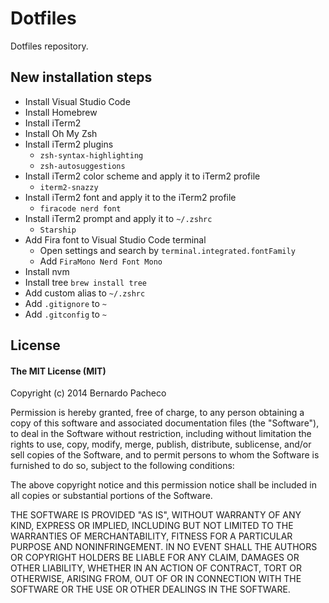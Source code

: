 # Dotfiles

Dotfiles repository.

## New installation steps

* Install Visual Studio Code
* Install Homebrew
* Install iTerm2
* Install Oh My Zsh
* Install iTerm2 plugins
  * `zsh-syntax-highlighting`
  * `zsh-autosuggestions`
* Install iTerm2 color scheme and apply it to iTerm2 profile
  * `iterm2-snazzy`
* Install iTerm2 font and apply it to the iTerm2 profile
  * `firacode nerd font`
* Install iTerm2 prompt and apply it to `~/.zshrc`
  * `Starship`
* Add Fira font to Visual Studio Code terminal
  * Open settings and search by `terminal.integrated.fontFamily`
  * Add `FiraMono Nerd Font Mono`
* Install nvm
* Install tree `brew install tree`
* Add custom alias to `~/.zshrc`
* Add `.gitignore` to `~`
* Add `.gitconfig` to `~`

## License

#### The MIT License (MIT)

Copyright (c) 2014 Bernardo Pacheco

Permission is hereby granted, free of charge, to any person obtaining a copy
of this software and associated documentation files (the "Software"), to deal
in the Software without restriction, including without limitation the rights
to use, copy, modify, merge, publish, distribute, sublicense, and/or sell
copies of the Software, and to permit persons to whom the Software is
furnished to do so, subject to the following conditions:

The above copyright notice and this permission notice shall be included in all
copies or substantial portions of the Software.

THE SOFTWARE IS PROVIDED "AS IS", WITHOUT WARRANTY OF ANY KIND, EXPRESS OR
IMPLIED, INCLUDING BUT NOT LIMITED TO THE WARRANTIES OF MERCHANTABILITY,
FITNESS FOR A PARTICULAR PURPOSE AND NONINFRINGEMENT. IN NO EVENT SHALL THE
AUTHORS OR COPYRIGHT HOLDERS BE LIABLE FOR ANY CLAIM, DAMAGES OR OTHER
LIABILITY, WHETHER IN AN ACTION OF CONTRACT, TORT OR OTHERWISE, ARISING FROM,
OUT OF OR IN CONNECTION WITH THE SOFTWARE OR THE USE OR OTHER DEALINGS IN THE
SOFTWARE.
